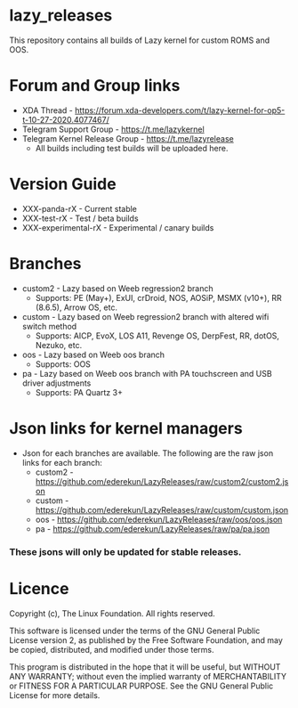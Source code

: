 # lazy_releases
This repository contains all builds of Lazy kernel for custom ROMS and OOS.

# Forum and Group links
- XDA Thread - https://forum.xda-developers.com/t/lazy-kernel-for-op5-t-10-27-2020.4077467/
- Telegram Support Group - https://t.me/lazykernel
- Telegram Kernel Release Group - https://t.me/lazyrelease
  - All builds including test builds will be uploaded here.

# Version Guide
- XXX-panda-rX - Current stable
- XXX-test-rX - Test / beta builds
- XXX-experimental-rX - Experimental / canary builds

# Branches
- custom2 - Lazy based on Weeb regression2 branch
  - Supports: PE (May+), ExUI, crDroid, NOS, AOSiP, MSMX (v10+), RR (8.6.5), Arrow OS, etc.
- custom - Lazy based on Weeb regression2 branch with altered wifi switch method
  - Supports: AICP, EvoX, LOS A11, Revenge OS, DerpFest, RR, dotOS, Nezuko, etc.
- oos - Lazy based on Weeb oos branch
  - Supports: OOS
- pa - Lazy based on Weeb oos branch with PA touchscreen and USB driver adjustments
  - Supports: PA Quartz 3+

# Json links for kernel managers
- Json for each branches are available. The following are the raw json links for each branch:
  - custom2 - https://github.com/ederekun/LazyReleases/raw/custom2/custom2.json
  - custom - https://github.com/ederekun/LazyReleases/raw/custom/custom.json
  - oos - https://github.com/ederekun/LazyReleases/raw/oos/oos.json
  - pa - https://github.com/ederekun/LazyReleases/raw/pa/pa.json

### These jsons will only be updated for stable releases.

# Licence
Copyright (c), The Linux Foundation. All rights reserved.

 This software is licensed under the terms of the GNU General Public
 License version 2, as published by the Free Software Foundation, and
 may be copied, distributed, and modified under those terms.

 This program is distributed in the hope that it will be useful,
 but WITHOUT ANY WARRANTY; without even the implied warranty of
 MERCHANTABILITY or FITNESS FOR A PARTICULAR PURPOSE. See the
 GNU General Public License for more details.
